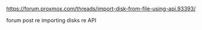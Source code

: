 https://forum.proxmox.com/threads/import-disk-from-file-using-api.93393/

forum post re importing disks re API


